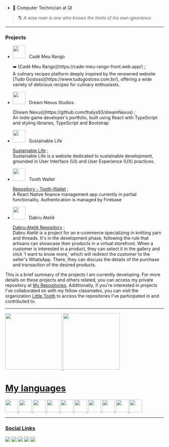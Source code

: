 - 📒 Computer Technician at QI
> 🌎 _A wise man is one who knows the limits of his own ignorance._

---

### Projects
- <p class='p'> <img src="https://res.cloudinary.com/dh39ahmpj/image/upload/v1706058318/Github/Logo_1_l864to.png" height='40'/> &nbsp Cadê Meu Rango </p>
	➡️ [Cadê Meu Rango](https://cade-meu-rango-front.web.app/) ; <br/>
	A culinary recipes platform deeply inspired by the renowned website [Tudo Gostoso](https://www.tudogostoso.com.br/), offering a wide variety of delicious recipes for culinary enthusiasts.

- <p> <img src="https://res.cloudinary.com/dh39ahmpj/image/upload/v1706058292/Github/Logo_2_imytzn.png" height='40'/> &nbsp Dream Nexus Studios </p>
	[Dream Nexus](https://github.com/thalys93/dreamNexus) ; <br/>
 	An indie game developer's portfolio, built using React with TypeScript and styling libraries, TypeScript and Bootstrap
 
- <p> <img src="https://res.cloudinary.com/dh39ahmpj/image/upload/v1706058413/Github/Logo_3_qdjbsx.png" height='40'/> &nbsp Sustainable Life </p>

	[Sustainable Life](https://vida-sustentavel-61c19.web.app/) ; <br/>
	Sustainable Life is a website dedicated to sustainable development, grounded in User Interface (UI) and User Experience (UX) practices.

- <p> <img src="https://res.cloudinary.com/dh39ahmpj/image/upload/v1706058554/Github/Logo_4_lxpjm3.png" height='40'/> &nbsp Tooth Wallet</p>

	[Repository - Tooth-Wallet](https://github.com/Little-Tooth-Tecnologies/tooth-wallet/tree/main) ; <br/>
	A React Native finance management app currently in partial functionality. Authentication is managed by Firebase

- <p> <img src="https://res.cloudinary.com/dh39ahmpj/image/upload/v1706058683/Github/Logo_5_q0qfek.png" height='40'/> &nbsp Dabru Ateliê</p>

	[Dabru-Ateliê Repository](https://github.com/thalys93/dabruatelie) ; <br/>
	Dabru Ateliê is a project for an e-commerce specializing in knitting yarn and threads. It's in the development phase, following the rule that artisans can showcase their products in a virtual storefront. When a customer is interested in a product, they can select it in the gallery and click 'I want to know more,' which will redirect the customer to the seller's WhatsApp. There, they can discuss the details of the purchase and transaction of the desired products.

This is a brief summary of the projects I am currently developing. For more details on these projects and others related, you can access my private repository at [My Repositories](https://github.com/thalys93?tab=repositories). Additionally, if you're interested in projects I've collaborated on with my fellow classmates, you can visit the organization [Little Tooth](https://github.com/orgs/Little-Tooth-Tecnologies/repositories) to access the repositories I've participated in and contributed to.
  
  ---    
  <div>
  <a href="https://github.com/thalys93">
  <img height="180em"  src="https://github-readme-stats.vercel.app/api?username=thalys93&show_icons=true&theme=react&include_all_commits=true&count_private=true"/>    
  <img height="180em" src="https://github-readme-stats.vercel.app/api/top-langs/?username=thalys93&layout=compact&langs_count=7&theme=react"/>
  </div>
  
  <div>
    <h1> My languages </h1> 
  <img src="https://cdn.jsdelivr.net/gh/devicons/devicon/icons/react/react-original.svg" height='40' />    
  <img src="https://cdn.jsdelivr.net/gh/devicons/devicon/icons/angularjs/angularjs-original.svg" height='40' />     
  <img src="https://cdn.jsdelivr.net/gh/devicons/devicon/icons/typescript/typescript-original.svg" height='40' />
  <img src="https://cdn.jsdelivr.net/gh/devicons/devicon/icons/javascript/javascript-original.svg" height='40'/>   
  <img src="https://cdn.jsdelivr.net/gh/devicons/devicon/icons/nodejs/nodejs-original.svg" height='40'/>
  <img src="https://cdn.jsdelivr.net/gh/devicons/devicon/icons/mysql/mysql-original.svg" height='40'/>  
  <img src="https://cdn.jsdelivr.net/gh/devicons/devicon/icons/csharp/csharp-original.svg" height='40'/>  
  <img src="https://cdn.jsdelivr.net/gh/devicons/devicon/icons/dot-net/dot-net-original.svg" height='40'/>
  <img src="https://cdn.jsdelivr.net/gh/devicons/devicon/icons/dotnetcore/dotnetcore-original.svg" height='40'/>
  <img src="https://cdn.jsdelivr.net/gh/devicons/devicon/icons/java/java-original.svg" height='40'/>
  </div>
  
  <hr/>    
      
  <div>
    <h3> Social Links </h3>
  </div>
<div>
 <a href="https://www.instagram.com/luiss_xavierr/" target="_blank"><img src="https://img.shields.io/badge/-Instagram-%23E4405F?style=for-the-badge&logo=instagram&logoColor=white" target="_blank"></a>
 	<a href="https://www.twitch.tv/o_thalys" target="_blank"><img src="https://img.shields.io/badge/Twitch-9146FF?style=for-the-badge&logo=twitch&logoColor=white" target="_blank"></a>
  <a href = "mailto:luisthalys@gmail.com"><img src="https://img.shields.io/badge/-Gmail-%23333?style=for-the-badge&logo=gmail&logoColor=white" target="_blank"></a>
  <a href="https://www.linkedin.com/in/luis-rodrigues202/" target="_blank"><img src="https://img.shields.io/badge/-LinkedIn-%230077B5?style=for-the-badge&logo=linkedin&logoColor=white" target="_blank"></a> 
  <a href="https://discord.com/channels/Thalys93#2555" target="_blank"><img src="https://img.shields.io/badge/-discord-%230067C5?style=for-the-badge&logo=discord&logoColor=white" target="_blank"></a>

 </div> 
